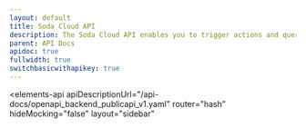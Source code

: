 ```yaml
---
layout: default
title: Soda Cloud API
description: The Soda Cloud API enables you to trigger actions and query data in your Soda Cloud account.
parent: API Docs
apidoc: true
fullwidth: true
switchbasicwithapikey: true
---
```


<elements-api
apiDescriptionUrl="/api-docs/openapi_backend_publicapi_v1.yaml"
router="hash"
hideMocking="false"
layout="sidebar"
></elements-api>

